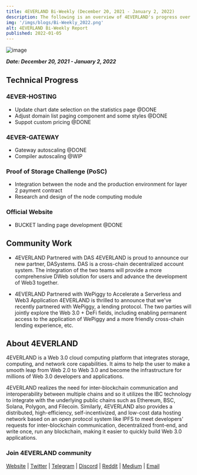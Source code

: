 ```yaml
---
title: 4EVERLAND Bi-Weekly (December 20, 2021 - January 2, 2022)
description: The following is an overview of 4EVERLAND's progress over the last two weeks. 
img: '/imgs/blogs/Bi-Weekly_2022.png'
alt: 4EVERLAND Bi-Weekly Report
published: 2022-01-05
---
```


![image](/imgs/blogs/Bi-Weekly_2022.png)

***Date: December 20, 2021 - January 2, 2022***

## Technical Progress

### 4EVER-HOSTING
- Update chart date selection on the statistics page @DONE
- Adjust domain list paging component and some styles @DONE
- Suppot custom pricing @DONE

### 4EVER-GATEWAY
- Gateway autoscaling @DONE
- Compiler autoscaling @WIP

### Proof of Storage Challenge (PoSC)
- Integration between the node and the production environment for layer 2 payment contract
- Research and design of the node computing module

### Official Website 
- BUCKET landing page development @DONE

## Community Work

- 4EVERLAND Partnered with DAS
4EVERLAND is proud to announce our new partner, DASystems. DAS is a cross-chain decentralized account system. The integration of the two teams will provide a more comprehensive DWeb solution for users and advance the development of Web3 together.

- 4EVERLAND Partnered with WePiggy to Accelerate a Serverless and Web3 Application
4EVERLAND is thrilled to announce that we've recently partnered with WePiggy, a lending protocol. The two parties will jointly explore the Web 3.0 + DeFi fields, including enabling permanent access to the application of WePiggy and a more friendly cross-chain lending experience, etc.


## About 4EVERLAND

4EVERLAND is a Web 3.0 cloud computing platform that integrates storage, computing, and network core capabilities. It aims to help the user to make a smooth leap from Web 2.0 to Web 3.0 and become the infrastructure for millions of Web 3.0 developers and applications.

4EVERLAND realizes the need for inter-blockchain communication and interoperability between multiple chains and so it utilizes the IBC technology to integrate with the underlying public chains such as Ethereum, BSC, Solana, Polygon, and Filecoin. Similarly, 4EVERLAND also provides a distributed, high-efficiency, self-incentivized, and low-cost data hosting network based on an open protocol system like IPFS to meet developers' requests for inter-blockchain communication, decentralized front-end, and write once, run any blockchain, making it easier to quickly build Web 3.0 applications.

### Join 4EVERLAND community
[Website](https://www.4everland.org/) | [Twitter](https://twitter.com/4everland_org) | [Telegram](https://t.me/org_4everland) | [Discord](https://discord.gg/Cun2VpsdjF) | [Reddit](https://www.reddit.com/r/4everland/) | [Medium](https://4everland.medium.com/) | [Email](mailto:contact@4everland.org) 
